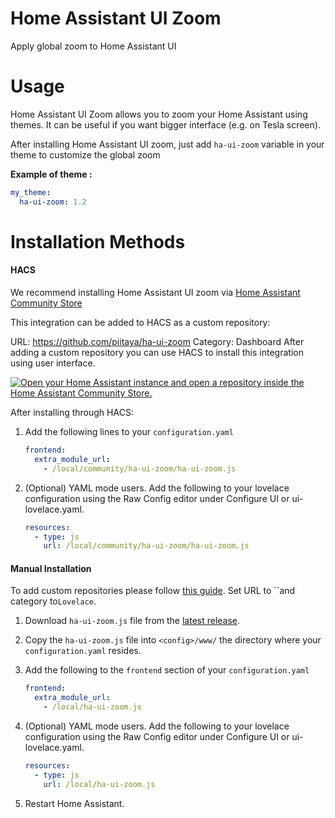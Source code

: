 # Home Assistant UI Zoom

Apply global zoom to Home Assistant UI

# Usage

Home Assistant UI Zoom allows you to zoom your Home Assistant using themes. It can be useful if you want bigger interface (e.g. on Tesla screen).

After installing Home Assistant UI zoom, just add `ha-ui-zoom` variable in your theme to customize the global zoom

**Example of theme :**

```yaml
my_theme:
  ha-ui-zoom: 1.2
```

# Installation Methods

#### HACS

We recommend installing Home Assistant UI zoom via [Home Assistant Community Store](https://hacs.xyz)

This integration can be added to HACS as a custom repository:

URL: https://github.com/piitaya/ha-ui-zoom
Category: Dashboard
After adding a custom repository you can use HACS to install this integration using user interface.

[![Open your Home Assistant instance and open a repository inside the Home Assistant Community Store.](https://my.home-assistant.io/badges/hacs_repository.svg)](https://my.home-assistant.io/redirect/hacs_repository/?owner=piitaya&repository=ha-ui-zoom&category=frontend)

After installing through HACS:

1. Add the following lines to your `configuration.yaml`

   ```yaml
   frontend:
     extra_module_url:
       - /local/community/ha-ui-zoom/ha-ui-zoom.js
   ```

2. (Optional) YAML mode users. Add the following to your lovelace configuration using the Raw Config editor under Configure UI or ui-lovelace.yaml.

   ```yaml
   resources:
     - type: js
       url: /local/community/ha-ui-zoom/ha-ui-zoom.js
   ```

#### Manual Installation

To add custom repositories please follow [this guide](https://hacs.xyz/docs/faq/custom_repositories/). Set URL to ``and category to`Lovelace`.

1. Download `ha-ui-zoom.js` file from the [latest release](/releases/latest).
2. Copy the `ha-ui-zoom.js` file into `<config>/www/` the directory where your `configuration.yaml` resides.

3. Add the following to the `frontend` section of your `configuration.yaml`

   ```yaml
   frontend:
     extra_module_url:
       - /local/ha-ui-zoom.js
   ```

4. (Optional) YAML mode users. Add the following to your lovelace configuration using the Raw Config editor under Configure UI or ui-lovelace.yaml.

   ```yaml
   resources:
     - type: js
       url: /local/ha-ui-zoom.js
   ```

5. Restart Home Assistant.
